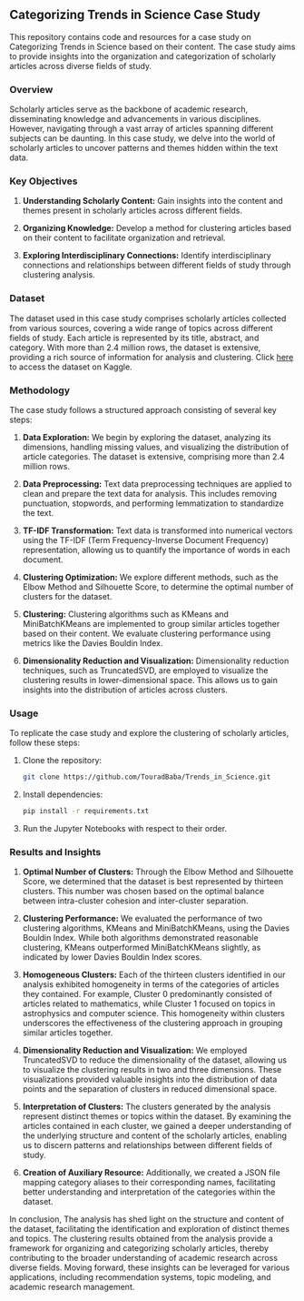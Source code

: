 ## Categorizing Trends in Science Case Study

This repository contains code and resources for a case study on Categorizing Trends in Science based on their content. The case study aims to provide insights into the organization and categorization of scholarly articles across diverse fields of study.

### Overview

Scholarly articles serve as the backbone of academic research, disseminating knowledge and advancements in various disciplines. However, navigating through a vast array of articles spanning different subjects can be daunting. In this case study, we delve into the world of scholarly articles to uncover patterns and themes hidden within the text data.

### Key Objectives

1. **Understanding Scholarly Content:** Gain insights into the content and themes present in scholarly articles across different fields.

2. **Organizing Knowledge:** Develop a method for clustering articles based on their content to facilitate organization and retrieval.

3. **Exploring Interdisciplinary Connections:** Identify interdisciplinary connections and relationships between different fields of study through clustering analysis.

### Dataset

The dataset used in this case study comprises scholarly articles collected from various sources, covering a wide range of topics across different fields of study. Each article is represented by its title, abstract, and category. With more than 2.4 million rows, the dataset is extensive, providing a rich source of information for analysis and clustering. Click [here](https://www.kaggle.com/Cornell-University/arxiv) to access the dataset on Kaggle.

### Methodology

The case study follows a structured approach consisting of several key steps:

1. **Data Exploration:** We begin by exploring the dataset, analyzing its dimensions, handling missing values, and visualizing the distribution of article categories. The dataset is extensive, comprising more than 2.4 million rows.

2. **Data Preprocessing:** Text data preprocessing techniques are applied to clean and prepare the text data for analysis. This includes removing punctuation, stopwords, and performing lemmatization to standardize the text.

3. **TF-IDF Transformation:** Text data is transformed into numerical vectors using the TF-IDF (Term Frequency-Inverse Document Frequency) representation, allowing us to quantify the importance of words in each document.

4. **Clustering Optimization:** We explore different methods, such as the Elbow Method and Silhouette Score, to determine the optimal number of clusters for the dataset.

5. **Clustering:** Clustering algorithms such as KMeans and MiniBatchKMeans are implemented to group similar articles together based on their content. We evaluate clustering performance using metrics like the Davies Bouldin Index.

6. **Dimensionality Reduction and Visualization:** Dimensionality reduction techniques, such as TruncatedSVD, are employed to visualize the clustering results in lower-dimensional space. This allows us to gain insights into the distribution of articles across clusters.

### Usage

To replicate the case study and explore the clustering of scholarly articles, follow these steps:

1. Clone the repository:

   ```bash
   git clone https://github.com/TouradBaba/Trends_in_Science.git
   ```

2. Install dependencies:

   ```bash
   pip install -r requirements.txt
   ```

3. Run the Jupyter Notebooks with respect to their order.


### Results and Insights

1. **Optimal Number of Clusters:** Through the Elbow Method and Silhouette Score, we determined that the dataset is best represented by thirteen clusters. This number was chosen based on the optimal balance between intra-cluster cohesion and inter-cluster separation.

2. **Clustering Performance:** We evaluated the performance of two clustering algorithms, KMeans and MiniBatchKMeans, using the Davies Bouldin Index. While both algorithms demonstrated reasonable clustering, KMeans outperformed MiniBatchKMeans slightly, as indicated by lower Davies Bouldin Index scores.

3. **Homogeneous Clusters:** Each of the thirteen clusters identified in our analysis exhibited homogeneity in terms of the categories of articles they contained. For example, Cluster 0 predominantly consisted of articles related to mathematics, while Cluster 1 focused on topics in astrophysics and computer science. This homogeneity within clusters underscores the effectiveness of the clustering approach in grouping similar articles together.

4. **Dimensionality Reduction and Visualization:** We employed TruncatedSVD to reduce the dimensionality of the dataset, allowing us to visualize the clustering results in two and three dimensions. These visualizations provided valuable insights into the distribution of data points and the separation of clusters in reduced dimensional space.

5. **Interpretation of Clusters:** The clusters generated by the analysis represent distinct themes or topics within the dataset. By examining the articles contained in each cluster, we gained a deeper understanding of the underlying structure and content of the scholarly articles, enabling us to discern patterns and relationships between different fields of study.

6. **Creation of Auxiliary Resource:** Additionally, we created a JSON file mapping category aliases to their corresponding names, facilitating better understanding and interpretation of the categories within the dataset.

In conclusion, The analysis has shed light on the structure and content of the dataset, facilitating the identification and exploration of distinct themes and topics. The clustering results obtained from the analysis provide a framework for organizing and categorizing scholarly articles, thereby contributing to the broader understanding of academic research across diverse fields. Moving forward, these insights can be leveraged for various applications, including recommendation systems, topic modeling, and academic research management.
